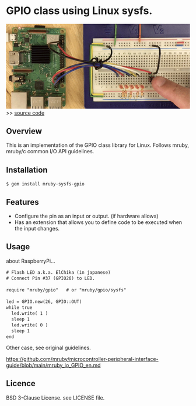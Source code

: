 # GPIO class using Linux sysfs.

![TitleImage](img/led_anim.gif) >> [source code](test/led5sw1_event.rb)

## Overview

This is an implementation of the GPIO class library for Linux.
Follows mruby, mruby/c common I/O API guidelines.


## Installation

    $ gem install mruby-sysfs-gpio


## Features

  * Configure the pin as an input or output. (if hardware allows)
  * Has an extension that allows you to define code to be executed when the input changes.


## Usage

about RaspberryPi...

```
# Flash LED a.k.a. ElChika (in japanese)
# Connect Pin #37 (GPIO26) to LED.

require "mruby/gpio"   # or "mruby/gpio/sysfs"

led = GPIO.new(26, GPIO::OUT)
while true
  led.write( 1 )
  sleep 1
  led.write( 0 )
  sleep 1
end
```

Other case, see original guidelines.

https://github.com/mruby/microcontroller-peripheral-interface-guide/blob/main/mruby_io_GPIO_en.md


## Licence

BSD 3-Clause License. see LICENSE file.
